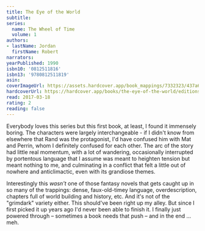 ```yaml
---
title: The Eye of the World
subtitle:
series:
  name: The Wheel of Time
  volume: 1
authors:
- lastName: Jordan
  firstName: Robert
narrators:
yearPublished: 1990
isbn10: '0812511816'
isbn13: '9780812511819'
asin:
coverImageUrl: https://assets.hardcover.app/book_mappings/7332323/437a620631d0c64a358d4a53c9c19addb3440e26.jpeg
hardcoverUrl: https://hardcover.app/books/the-eye-of-the-world/editions/30789251
read: 2017-03-18
rating: 2
reading: false
---
```

Everybody loves this series but this first book, at least, I found it immensely boring. The characters were largely interchangeable - if I didn't know from elsewhere that Rand was the protagonist, I'd have confused him with Mat and Perrin, whom I definitely confused for each other. The arc of the story had little real momentum, with a lot of wandering, occasionally interrupted by portentous language that I assume was meant to heighten tension but meant nothing to me, and culminating in a conflict that felt a little out of nowhere and anticlimactic, even with its grandiose themes.

Interestingly this *wasn't* one of those fantasy novels that gets caught up in so many of the trappings: dense, faux-old-timey language, overdescription, chapters full of world building and history, etc. And it's not of the "grimdark" variety either. This should've been right up my alley. But since I first picked it up years ago I'd never been able to finish it. I finally just powered through – sometimes a book needs that push – and in the end … meh.
